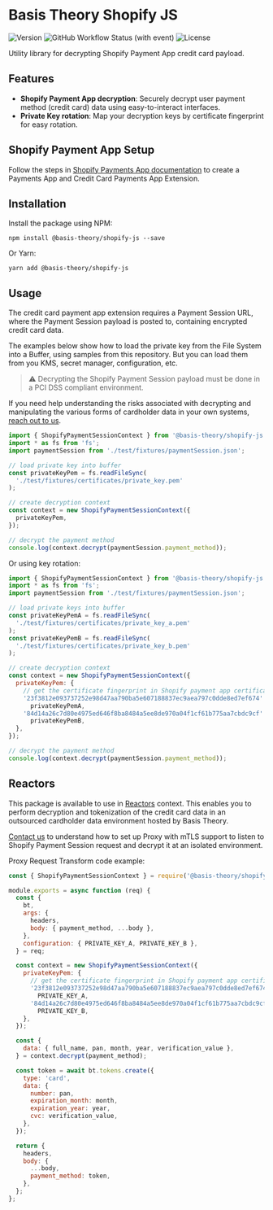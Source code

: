 # Basis Theory Shopify JS

![Version](https://img.shields.io/npm/v/%40basis-theory/shopify-js) ![GitHub Workflow Status (with event)](https://img.shields.io/github/actions/workflow/status/Basis-Theory/shopify-js/release.yml) ![License](https://img.shields.io/npm/l/%40basis-theory%2Fshopify-js)

Utility library for decrypting Shopify Payment App credit card payload.

## Features

- **Shopify Payment App decryption**: Securely decrypt user payment method (credit card) data using easy-to-interact interfaces.
- **Private Key rotation**: Map your decryption keys by certificate fingerprint for easy rotation.

## Shopify Payment App Setup

Follow the steps in [Shopify Payments App documentation](https://shopify.dev/docs/apps/payments/create-a-payments-app) to create a Payments App and Credit Card Payments App Extension.

## Installation

Install the package using NPM:

```shell
npm install @basis-theory/shopify-js --save
```

Or Yarn:

```shell
yarn add @basis-theory/shopify-js
```

## Usage

The credit card payment app extension requires a Payment Session URL, where the Payment Session payload is posted to, containing encrypted credit card data.

The examples below show how to load the private key from the File System into a Buffer, using samples from this repository. But you can load them from you KMS, secret manager, configuration, etc.

> ⚠️ Decrypting the Shopify Payment Session payload must be done in a PCI DSS compliant environment.

If you need help understanding the risks associated with decrypting and manipulating the various forms of cardholder data in your own systems, [reach out to us](https://basistheory.com/contact).

```javascript
import { ShopifyPaymentSessionContext } from '@basis-theory/shopify-js';
import * as fs from 'fs';
import paymentSession from './test/fixtures/paymentSession.json';

// load private key into buffer
const privateKeyPem = fs.readFileSync(
  './test/fixtures/certificates/private_key.pem'
);

// create decryption context
const context = new ShopifyPaymentSessionContext({
  privateKeyPem,
});

// decrypt the payment method
console.log(context.decrypt(paymentSession.payment_method));
```

Or using key rotation:

```javascript
import { ShopifyPaymentSessionContext } from '@basis-theory/shopify-js';
import * as fs from 'fs';
import paymentSession from './test/fixtures/paymentSession.json';

// load private keys into buffer
const privateKeyPemA = fs.readFileSync(
  './test/fixtures/certificates/private_key_a.pem'
);
const privateKeyPemB = fs.readFileSync(
  './test/fixtures/certificates/private_key_b.pem'
);

// create decryption context
const context = new ShopifyPaymentSessionContext({
  privateKeyPem: {
    // get the certificate fingerprint in Shopify payment app certificates dashboard
    '23f3812e093737252e98d47aa790ba5e607188837ec9aea797c0dde8ed7ef674':
      privateKeyPemA,
    '84d14a26c7d80e4975ed646f8ba8484a5ee8de970a04f1cf61b775aa7cbdc9cf':
      privateKeyPemB,
  },
});

// decrypt the payment method
console.log(context.decrypt(paymentSession.payment_method));
```

## Reactors

This package is available to use in [Reactors](https://developers.basistheory.com/docs/concepts/what-are-reactors) context. This enables you to perform decryption and tokenization of the credit card data in an outsourced cardholder data environment hosted by Basis Theory.

[Contact us](https://basistheory.com/contact) to understand how to set up Proxy with mTLS support to listen to Shopify Payment Session request and decrypt it at an isolated environment.

Proxy Request Transform code example:

```javascript
const { ShopifyPaymentSessionContext } = require('@basis-theory/shopify-js');

module.exports = async function (req) {
  const {
    bt,
    args: {
      headers,
      body: { payment_method, ...body },
    },
    configuration: { PRIVATE_KEY_A, PRIVATE_KEY_B },
  } = req;

  const context = new ShopifyPaymentSessionContext({
    privateKeyPem: {
      // get the certificate fingerprint in Shopify payment app certificates dashboard
      '23f3812e093737252e98d47aa790ba5e607188837ec9aea797c0dde8ed7ef674':
        PRIVATE_KEY_A,
      '84d14a26c7d80e4975ed646f8ba8484a5ee8de970a04f1cf61b775aa7cbdc9cf':
        PRIVATE_KEY_B,
    },
  });

  const {
    data: { full_name, pan, month, year, verification_value },
  } = context.decrypt(payment_method);

  const token = await bt.tokens.create({
    type: 'card',
    data: {
      number: pan,
      expiration_month: month,
      expiration_year: year,
      cvc: verification_value,
    },
  });

  return {
    headers,
    body: {
      ...body,
      payment_method: token,
    },
  };
};
```
